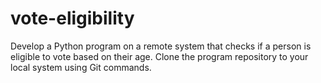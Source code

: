 # vote-eligibility
Develop a Python program on a remote system that checks if a person is eligible to  vote based on their age. Clone the program repository to your local system using Git  commands. 
